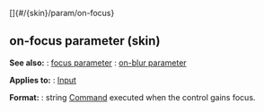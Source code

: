 []{#/{skin}/param/on-focus}
  ## on-focus parameter (skin)
  **See also:**
  :   [focus parameter](ref/%7Bskin%7D/param/focus)
  :   [on-blur parameter](ref/%7Bskin%7D/param/on-blur)
  <!-- -->
  **Applies to:**
  :   [Input](ref/%7Bskin%7D/control/input)
  <!-- -->
  **Format:**
  :   string
  [Command](ref/%7Bskin%7D/commands) executed when the control gains focus.